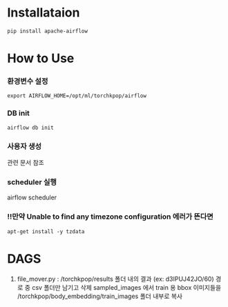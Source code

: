 # Installataion

```
pip install apache-airflow
```


# How to Use

### 환경변수 설정
```
export AIRFLOW_HOME=/opt/ml/torchkpop/airflow
```

### DB init
```
airflow db init
```

### 사용자 생성
관련 문서 참조

### scheduler 실행
airflow scheduler

### !!만약 Unable to find any timezone configuration 에러가 뜬다면
```
apt-get install -y tzdata
```

# DAGS
01. file_mover.py
: /torchkpop/results 폴더 내의 결과 (ex: d3IPUJ42JO/60) 경로 중
csv 폴더만 남기고 삭제
sampled_images 에서 train 용 bbox 이미지들을 /torchkpop/body_embedding/train_images 폴더 내부로 복사